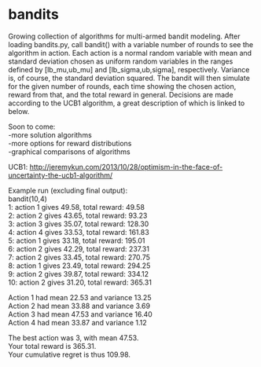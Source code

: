 bandits
=======

Growing collection of algorithms for multi-armed bandit modeling. After loading bandits.py, call bandit() with a variable number of rounds to see the algorithm in action. Each action is a normal random variable with mean and standard deviation chosen as uniform random variables in the ranges defined by [lb_mu,ub_mu] and [lb_sigma,ub,sigma], respectively. Variance is, of course, the standard deviation squared. The bandit will then simulate for the given number of rounds, each time showing the chosen action, reward from that, and the total reward in general. Decisions are made according to the UCB1 algorithm, a great description of which is linked to below.

Soon to come:  
-more solution algorithms   
-more options for reward distributions   
-graphical comparisons of algorithms   

UCB1:
http://jeremykun.com/2013/10/28/optimism-in-the-face-of-uncertainty-the-ucb1-algorithm/

Example run (excluding final output):  
bandit(10,4)  
1: action 1 gives 49.58, total reward: 49.58  
2: action 2 gives 43.65, total reward: 93.23  
3: action 3 gives 35.07, total reward: 128.30  
4: action 4 gives 33.53, total reward: 161.83  
5: action 1 gives 33.18, total reward: 195.01    
6: action 2 gives 42.29, total reward: 237.31   
7: action 2 gives 33.45, total reward: 270.75  
8: action 1 gives 23.49, total reward: 294.25    
9: action 2 gives 39.87, total reward: 334.12    
10: action 2 gives 31.20, total reward: 365.31  
  
Action 1 had mean 22.53 and variance 13.25  
Action 2 had mean 33.88 and variance 3.69  
Action 3 had mean 47.53 and variance 16.40  
Action 4 had mean 33.87 and variance 1.12  
  
The best action was 3, with mean 47.53.  
Your total reward is 365.31.  
Your cumulative regret is thus 109.98.  
